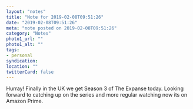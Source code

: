```yaml
---
layout: "notes"
title: "Note for 2019-02-08T09:51:26"
date: "2019-02-08T09:51:26"
meta: "note posted on 2019-02-08T09:51:26"
category: "Notes"
photo1_url: ""
photo1_alt: ""
tags:
- personal
syndication: 
location: ""
twitterCard: false
---
```

Hurray! Finally in the UK we get Season 3 of The Expanse today. Looking forward to catching up on the series and more regular watching now its on Amazon Prime.
